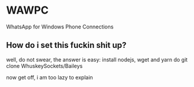 # WAWPC
WhatsApp for Windows Phone Connections

## How do i set this fuckin shit up?
well, do not swear, the answer is easy:
install nodejs, wget and yarn
do git clone WhuskeySockets/Baileys 

now get off, i am too lazy to explain 
